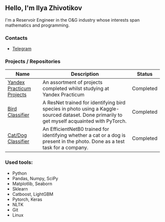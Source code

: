 ## Hello, I'm Ilya Zhivotikov

I'm a Reservoir Engineer in the O&G industry whose interests span mathematics and programming. 

### Contacts
  * [Telegram](https://t.me/Metal_Undivided)

### Projects / Repositories
| Name | Description | Status
|------|-------------|-------
| [Yandex Practicum Projects](https://github.com/MetalUndivided/Yandex_Practicum) | An assortment of projects completed whilst studying at Yandex Practicum | Completed
| [Bird Classifier](https://github.com/MetalUndivided/Pet_Projects/tree/master/Bird_Classifier) | A ResNet trained for identifying bird species in photo using a Kaggle-sourced dataset. Done primarily to get myself acquainted with PyTorch. | Completed
| [Cat/Dog Classifier](https://github.com/MetalUndivided/Pet_Projects/tree/master/Cat_Dog_Classifier) | An EfficientNetB0 trained for identifying whether a cat or a dog is present in the photo. Done as a test task for a company. | Completed

### Used tools:
  * Python
  * Pandas, Numpy, SciPy
  * Matplotlib, Seaborn
  * Sklearn
  * Catboost, LightGBM
  * Pytorch, Keras
  * NLTK
  * Git
  * Linux

<!--
**MetalUndivided/MetalUndivided** is a ✨ _special_ ✨ repository because its `README.md` (this file) appears on your GitHub profile.

Here are some ideas to get you started:

- 🔭 I’m currently working on ...
- 🌱 I’m currently learning ...
- 👯 I’m looking to collaborate on ...
- 🤔 I’m looking for help with ...
- 💬 Ask me about ...
- 📫 How to reach me: ...
- 😄 Pronouns: ...
- ⚡ Fun fact: ...
-->
